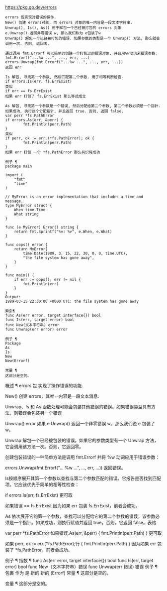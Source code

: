 

https://pkg.go.dev/errors



```shell
errors 包实现对错误的操作.
New() 创建 errors对象, 而 errors 对象的唯一内容是一段文本字符串.
Unwrap(), Is(), As() 用于解包一个已经被打包的 errors 对象
e.Unwrap() 返回非零错误 w, 那么我们称为 e包装了w
Unwrap() 解包一个已经被打包的错误. 如果参数的类型是一个 Unwrap() 方法, 那么就会调用一次. 否则, 返回零.

通过调用 fmt.Errorf 可以简单的创建一个打包过的错误对象, 并且用%w动词来错误参数.
fmt.Errorf("...%w ...", ..., err, ...)
errors.Unwrap(fmt.Errorf("...%w ...", ..., err, ...))
返回 err

Is 解包, 寻找第一个参数, 然后匹配第二个参数. 用于相等判断检查.
if errors.Is(err, fs.ErrExist)
类似
if err == fs.ErrExist
如果 err 打包了 fs.ErrExist 那么等式成立

As 解包, 寻找第一个参数是一个错误, 然后分配给第二个参数, 第二个参数必须是一个指针. 
如果成功, 执行这个分配指针, 并且返回 true. 否则, 返回 false. 
var perr *fs.PathError
if errors.As(err, &perr) {
		fmt.Println(perr.Path)
}
类似
if perr, ok := err.(*fs.PathError); ok {
		fmt.Println(perr.Path)
}
如果 err 打包 一个 *fs.PathError 那么共识将成功

例子 ¶
package main

import (
	"fmt"
	"time"
)

// MyError is an error implementation that includes a time and message.
type MyError struct {
	When time.Time
	What string
}

func (e MyError) Error() string {
	return fmt.Sprintf("%v: %v", e.When, e.What)
}

func oops() error {
	return MyError{
		time.Date(1989, 3, 15, 22, 30, 0, 0, time.UTC),
		"the file system has gone away",
	}
}

func main() {
	if err := oops(); err != nil {
		fmt.Println(err)
	}
}
Output:
1989-03-15 22:30:00 +0000 UTC: the file system has gone away

索引¶
func As(err error, target interface{}) bool
func Is(err, target error) bool
func New(文本字符串) error
func Unwrap(err error) error

例子 ¶
Package
As
Is
New
New(Errorf)

常量 ¶
这部分是空的。
```





概述 ¶
errors 包 实现了操作错误的功能.

New() 创建 errors，其唯一内容是一段文本消息.

Unwrap、Is 和 As 函数处理可能会包装其他错误的错误。如果错误类型具有方法，则错误会包装另一个错误

Unwrap() error
如果 e.Unwrap() 返回一个非零错误 w，那么我们说 e 包装了 w。

Unwrap 解包一个已经被包装的错误。如果它的参数类型有一个 Unwrap 方法，它会调用该方法一次。否则，它返回零。

创建包装错误的一种简单方法是调用 fmt.Errorf 并将 %w 动词应用于错误参数：

errors.Unwrap(fmt.Errorf("... %w ...", ..., err, ...))
返回错误。

Is按顺序展开其第一个参数以查找与第二个参数匹配的错误。它报告是否找到匹配项。它应该优先于简单的相等性检查：

if errors.Is(err, fs.ErrExist)
更可取

如果错误 == fs.ErrExist
因为如果 err 包装 fs.ErrExist，前者会成功。

As 依次展开它的第一个参数，查找可以分配给它的第二个参数的错误，该参数必须是一个指针。如果成功，则执行赋值并返回 true。否则，它返回 false。表格

var perr *fs.PathError
如果错误.As(err, &perr) {
fmt.Println(perr.Path)
}
更可取

如果 perr, ok := err.(*fs.PathError);行 {
fmt.Println(perr.Path)
}
因为如果 err 包装了 *fs.PathError，前者会成功。

例子 ¶
指数 ¶
func As(err error, target interface{}) bool
func Is(err, target error) bool
func New（文本字符串）错误
func Unwrap(err 错误) 错误
例子 ¶
包裹
作为
是
新的
新的 (Errorf)
常量 ¶
这部分是空的。

变量 ¶
这部分是空的。